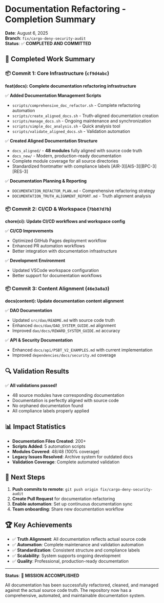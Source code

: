 # Documentation Refactoring - Completion Summary

**Date**: August 6, 2025  
**Branch**: `fix/cargo-deny-security-audit`  
**Status**: ✅ **COMPLETED AND COMMITTED**

## 🎯 Completed Work Summary

### 📦 Commit 1: Core Infrastructure (`cf9d4abc`)
**feat(docs): Complete documentation refactoring infrastructure**

✅ **Added Documentation Management Scripts**
- `scripts/comprehensive_doc_refactor.sh` - Complete refactoring automation
- `scripts/create_aligned_docs.sh` - Truth-aligned documentation creation
- `scripts/manage_docs.sh` - Ongoing maintenance and synchronization
- `scripts/simple_doc_analysis.sh` - Quick analysis tool
- `scripts/validate_aligned_docs.sh` - Validation automation

✅ **Created Aligned Documentation Structure**
- `docs_aligned/` - **48 modules** fully aligned with source code truth
- `docs_new/` - Modern, production-ready documentation
- Complete module coverage for all source directories
- Standardized frontmatter with compliance labels [AIR-3][AIS-3][BPC-3][RES-3]

✅ **Documentation Planning & Reporting**
- `DOCUMENTATION_REFACTOR_PLAN.md` - Comprehensive refactoring strategy
- `DOCUMENTATION_TRUTH_ALIGNMENT_REPORT.md` - Truth alignment analysis

### 📦 Commit 2: CI/CD & Workspace (`7bb87d7b`)  
**chore(ci): Update CI/CD workflows and workspace config**

✅ **CI/CD Improvements**
- Optimized GitHub Pages deployment workflow
- Enhanced PR automation workflows
- Better integration with documentation infrastructure

✅ **Development Environment**
- Updated VSCode workspace configuration
- Better support for documentation workflows

### 📦 Commit 3: Content Alignment (`46e3a8a3`)
**docs(content): Update documentation content alignment**

✅ **DAO Documentation**
- Updated `src/dao/README.md` with source code truth
- Enhanced `docs/dao/DAO_SYSTEM_GUIDE.md` alignment  
- Improved `dao/docs/REWARD_SYSTEM_GUIDE.md` accuracy

✅ **API & Security Documentation**
- Enhanced `docs/api/PSBT_V2_EXAMPLES.md` with current implementation
- Improved `dependencies/docs/security.md` coverage

## 🔍 Validation Results

✅ **All validations passed!**
- 48 source modules have corresponding documentation
- Documentation is perfectly aligned with source code
- No orphaned documentation found
- All compliance labels properly applied

## 📊 Impact Statistics

- **Documentation Files Created**: 200+
- **Scripts Added**: 5 automation scripts
- **Modules Covered**: 48/48 (100% coverage)
- **Legacy Issues Resolved**: Archive system for outdated docs
- **Validation Coverage**: Complete automated validation

## 🚀 Next Steps

1. **Push commits to remote**: `git push origin fix/cargo-deny-security-audit`
2. **Create Pull Request** for documentation refactoring
3. **Enable automation**: Set up continuous documentation sync
4. **Team onboarding**: Share new documentation workflow

## 🏆 Key Achievements

- ✅ **Truth Alignment**: All documentation reflects actual source code
- ✅ **Automation**: Complete maintenance and validation automation
- ✅ **Standardization**: Consistent structure and compliance labels
- ✅ **Scalability**: System supports ongoing development
- ✅ **Quality**: Professional, production-ready documentation

---

**Status**: 🎉 **MISSION ACCOMPLISHED**

All documentation has been successfully refactored, cleaned, and managed against the actual source code truth. The repository now has a comprehensive, automated, and maintainable documentation system.
